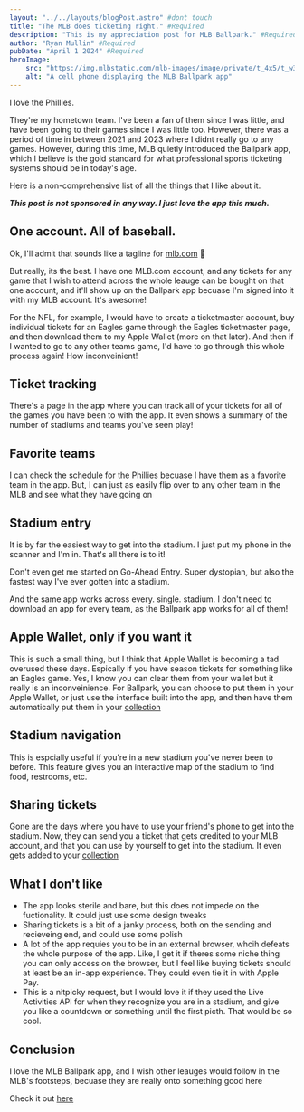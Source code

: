 ```yaml
---
layout: "../../layouts/blogPost.astro" #dont touch
title: "The MLB does ticketing right." #Required
description: "This is my appreciation post for MLB Ballpark." #Required
author: "Ryan Mullin" #Required
pubDate: "April 1 2024" #Required
heroImage: 
    src: "https://img.mlbstatic.com/mlb-images/image/private/t_4x5/t_w372/mlb/g1h9zcayomrircrmnl24.png"
    alt: "A cell phone displaying the MLB Ballpark app"
---
```


I love the Phillies.

They're my hometown team. I've been a fan of them since I was little, and have been going to their games since I was little too. However, there was a period of time in between 2021 and 2023 where I didnt really go to any games. However, during this time, MLB quietly introduced the Ballpark app, which I believe is the gold standard for what professional sports ticketing systems should be in today's age.


Here is a non-comprehensive list of all the things that I like about it.

**_This post is not sponsored in any way. I just love the app this much._**

## One account. All of baseball.

Ok, I'll admit that sounds like a tagline for [mlb.com](https://mlb.com) 🤪

But really, its the best. I have one MLB.com account, and any tickets for any game that I wish to attend across the whole leauge can be bought on that one account, and it'll show up on the Ballpark app becuase I'm signed into it with my MLB account. It's awesome!

For the NFL, for example, I would have to create a ticketmaster account, buy individual tickets for an Eagles game through the Eagles ticketmaster page, and then download them to my Apple Wallet (more on that later). And then if I wanted to go to any other teams game, I'd have to go through this whole process again! How inconveinient!

## Ticket tracking

There's a page in the app where you can track all of your tickets for all of the games you have been to with the app. It even shows a summary of the number of stadiums and teams you've seen play!


## Favorite teams

I can check the schedule for the Phillies becuase I have them as a favorite team in the app. But, I can just as easily flip over to any other team in the MLB and see what they have going on

## Stadium entry

It is by far the easiest way to get into the stadium. I just put my phone in the scanner and I'm in. That's all there is to it! 

Don't even get me started on Go-Ahead Entry. Super dystopian, but also the fastest way I've ever gotten into a stadium.

And the same app works across every. single. stadium. I don't need to download an app for every team, as the Ballpark app works for all of them!


## Apple Wallet, only if you want it

This is such a small thing, but I think that Apple Wallet is becoming a tad overused these days. Espically if you have season tickets for something like an Eagles game. Yes, I know you can clear them from your wallet but it really is an inconveinience. For Ballpark, you can choose to put them in your Apple Wallet, or just use the interface built into the app, and then have them automatically put them in your [collection](#ticket-tracking)


## Stadium navigation

This is espcially useful if you're in a new stadium you've never been to before. This feature gives you an interactive map of the stadium to find food, restrooms, etc.

## Sharing tickets

Gone are the days where you have to use your friend's phone to get into the stadium. Now, they can send you a ticket that gets credited to your MLB account, and that you can use by yourself to get into the stadium. It even gets added to your [collection](#ticket-tracking)


## What I don't like

- The app looks sterile and bare, but this does not impede on the fuctionality. It could just use some design tweaks
- Sharing tickets is a bit of a janky process, both on the sending and recieveing end, and could use some polish
- A lot of the app requies you to be in an external browser, whcih defeats the whole purpose of the app. Like, I get it if theres some niche thing you can only access on the browser, but I feel like buying tickets should at least be an in-app experience. They could even tie it in with Apple Pay.
- This is a nitpicky request, but I would love it if they used the Live Activities API for when they recognize you are in a stadium, and give you like a countdown or something until the first picth. That would be so cool.


## Conclusion

I love the MLB Ballpark app, and I wish other leauges would follow in the MLB's footsteps, becuase they are really onto something good here

Check it out [here](https://www.mlb.com/apps/ballpark)